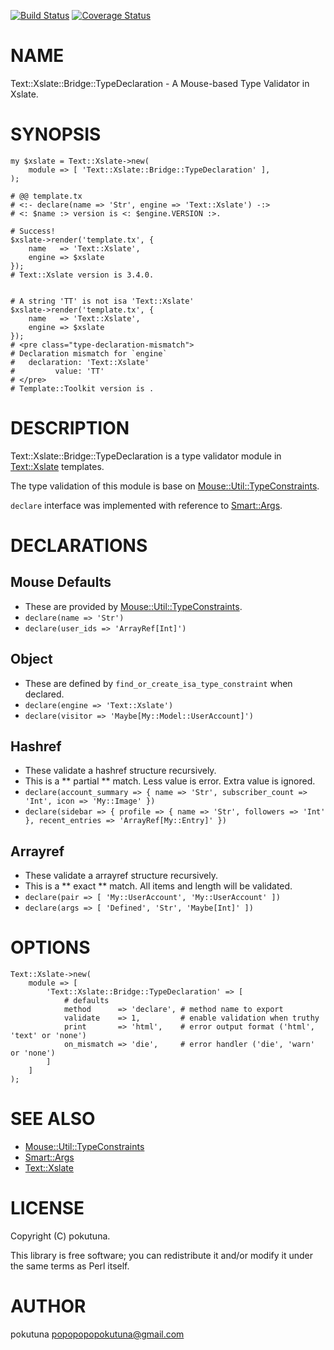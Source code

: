 [![Build Status](https://travis-ci.org/pokutuna/p5-Text-Xslate-Bridge-TypeDeclaration.svg?branch=master)](https://travis-ci.org/pokutuna/p5-Text-Xslate-Bridge-TypeDeclaration) [![Coverage Status](https://img.shields.io/coveralls/pokutuna/p5-Text-Xslate-Bridge-TypeDeclaration/master.svg?style=flat)](https://coveralls.io/r/pokutuna/p5-Text-Xslate-Bridge-TypeDeclaration?branch=master)
# NAME

Text::Xslate::Bridge::TypeDeclaration - A Mouse-based Type Validator in Xslate.

# SYNOPSIS

    my $xslate = Text::Xslate->new(
        module => [ 'Text::Xslate::Bridge::TypeDeclaration' ],
    );

    # @@ template.tx
    # <:- declare(name => 'Str', engine => 'Text::Xslate') -:>
    # <: $name :> version is <: $engine.VERSION :>.

    # Success!
    $xslate->render('template.tx', {
        name   => 'Text::Xslate',
        engine => $xslate
    });
    # Text::Xslate version is 3.4.0.


    # A string 'TT' is not isa 'Text::Xslate'
    $xslate->render('template.tx', {
        name   => 'Text::Xslate',
        engine => $xslate
    });
    # <pre class="type-declaration-mismatch">
    # Declaration mismatch for `engine`
    #   declaration: 'Text::Xslate'
    #         value: 'TT'
    # </pre>
    # Template::Toolkit version is .

# DESCRIPTION

Text::Xslate::Bridge::TypeDeclaration is a type validator module in [Text::Xslate](https://metacpan.org/pod/Text::Xslate) templates.

The type validation of this module is base on [Mouse::Util::TypeConstraints](https://metacpan.org/pod/Mouse::Util::TypeConstraints).

`declare` interface was implemented with reference to [Smart::Args](https://metacpan.org/pod/Smart::Args).

# DECLARATIONS

## Mouse Defaults

- These are provided by [Mouse::Util::TypeConstraints](https://metacpan.org/pod/Mouse::Util::TypeConstraints).
- `declare(name => 'Str')`
- `declare(user_ids => 'ArrayRef[Int]')`

## Object

- These are defined by `find_or_create_isa_type_constraint` when declared.
- `declare(engine => 'Text::Xslate')`
- `declare(visitor => 'Maybe[My::Model::UserAccount]')`

## Hashref

- These validate a hashref structure recursively.
- This is a ** partial ** match. Less value is error. Extra value is ignored.
- `declare(account_summary => { name => 'Str', subscriber_count => 'Int', icon => 'My::Image' })`
- `declare(sidebar => { profile => { name => 'Str', followers => 'Int' }, recent_entries => 'ArrayRef[My::Entry]' })`

## Arrayref

- These validate a arrayref structure recursively.
- This is a ** exact ** match. All items and length will be validated.
- `declare(pair => [ 'My::UserAccount', 'My::UserAccount' ])`
- `declare(args => [ 'Defined', 'Str', 'Maybe[Int]' ])`

# OPTIONS

    Text::Xslate->new(
        module => [
            'Text::Xslate::Bridge::TypeDeclaration' => [
                # defaults
                method      => 'declare', # method name to export
                validate    => 1,         # enable validation when truthy
                print       => 'html',    # error output format ('html', 'text' or 'none')
                on_mismatch => 'die',     # error handler ('die', 'warn' or 'none')
            ]
        ]
    );

# SEE ALSO

- [Mouse::Util::TypeConstraints](https://metacpan.org/pod/Mouse::Util::TypeConstraints)
- [Smart::Args](https://metacpan.org/pod/Smart::Args)
- [Text::Xslate](https://metacpan.org/pod/Text::Xslate)

# LICENSE

Copyright (C) pokutuna.

This library is free software; you can redistribute it and/or modify
it under the same terms as Perl itself.

# AUTHOR

pokutuna <popopopopokutuna@gmail.com>
